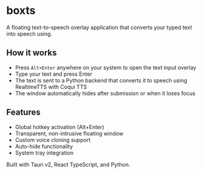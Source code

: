 # boxts

A floating text-to-speech overlay application that converts your typed text into speech using.

## How it works

- Press `Alt+Enter` anywhere on your system to open the text input overlay
- Type your text and press Enter 
- The text is sent to a Python backend that converts it to speech using RealtimeTTS with Coqui TTS
- The window automatically hides after submission or when it loses focus

## Features

- Global hotkey activation (Alt+Enter)
- Transparent, non-intrusive floating window
- Custom voice cloning support
- Auto-hide functionality
- System tray integration

Built with Tauri v2, React TypeScript, and Python.
